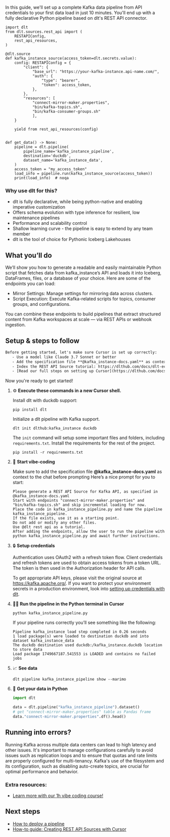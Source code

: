 In this guide, we'll set up a complete Kafka data pipeline from API credentials to your first data load in just 10 minutes. You'll end up with a fully declarative Python pipeline based on dlt's REST API connector.

```python-outcome
import dlt
from dlt.sources.rest_api import (
    RESTAPIConfig,
    rest_api_resources,
)

@dlt.source
def kafka_instance_source(access_token=dlt.secrets.value):
    config: RESTAPIConfig = {
        "client": {
            "base_url": "https://your-kafka-instance.api-name.com/",
            "auth": {
                "type": "bearer",
                "token": access_token,
            },
        },
        "resources": [
            "connect-mirror-maker.properties",
            "bin/kafka-topics.sh",
            "bin/kafka-consumer-groups.sh"
            ],
    }

    yield from rest_api_resources(config)


def get_data() -> None:
    pipeline = dlt.pipeline(
        pipeline_name='kafka_instance_pipeline',
        destination='duckdb',
        dataset_name='kafka_instance_data', 
    )
    access_token = "my_access_token"
    load_info = pipeline.run(kafka_instance_source(access_token))
    print(load_info)  # noqa
```

### Why use dlt for this?

- dlt is fully declarative, while being python-native and enabling imperative customization
- Offers schema evolution with type inference for resilient, low maintenance pipelines
- Performance and scalability control
- Shallow learning curve - the pipeline is easy to extend by any team member
- dlt is the tool of choice for Pythonic Iceberg Lakehouses

## What you’ll do

We’ll show you how to generate a readable and easily maintainable Python script that fetches data from kafka_instance’s API and loads it into Iceberg, DataFrames, files, or a database of your choice. Here are some of the endpoints you can load:

- Mirror Settings: Manage settings for mirroring data across clusters.
- Script Execution: Execute Kafka-related scripts for topics, consumer groups, and configurations.

You can combine these endpoints to build pipelines that extract structured content from Kafka workspaces at scale — via REST APIs or webhook ingestion.

## Setup & steps to follow

```default
Before getting started, let's make sure Cursor is set up correctly:
   - Use a model like Claude 3.7 Sonnet or better
   - Add the specification file **@kafka_instance-docs.yaml** as context
   - Index the REST API Source tutorial: https://dlthub.com/docs/dlt-ecosystem/verified-sources/rest_api/ and add it to context as **@dlt rest api**
   - [Read our full steps on setting up Cursor](https://dlthub.com/docs/dlt-ecosystem/llm-tooling/cursor-restapi#23-configuring-cursor-with-documentation)
```

Now you're ready to get started! 

1. ⚙️ **Execute these commands in a new Cursor shell.**
    
    Install dlt with duckdb support:
    ```shell
    pip install dlt
    ```

    Initialize a dlt pipeline with Kafka support.
    ```shell
    dlt init dlthub:kafka_instance duckdb
    ```

    The `init` command will setup some important files and folders, including `requirements.txt`. Install the requirements for the rest of the project.
    ```shell
    pip install -r requirements.txt
    ```
    
2. 🤠 **Start vibe-coding**
    
    Make sure to add the specification file **@kafka_instance-docs.yaml** as context to the chat before prompting
    Here’s a nice prompt for you to start: 
    
    ```prompt
    Please generate a REST API Source for Kafka API, as specified in @kafka_instance-docs.yaml 
    Start with endpoints "connect-mirror-maker.properties" and "bin/kafka-topics.sh" and skip incremental loading for now. 
    Place the code in kafka_instance_pipeline.py and name the pipeline kafka_instance_pipeline. 
    If the file exists, use it as a starting point. 
    Do not add or modify any other files. 
    Use @dlt rest api as a tutorial. 
    After adding the endpoints, allow the user to run the pipeline with python kafka_instance_pipeline.py and await further instructions.
    ```

    
3. 🔒 **Setup credentials** 
    
    Authentication uses OAuth2 with a refresh token flow. Client credentials and refresh tokens are used to obtain access tokens from a token URL. The token is then used in the Authorization header for API calls.
    
    To get appropriate API keys, please visit the original source at https://kafka.apache.org/.
    If you want to protect your environment secrets in a production environment, look into [setting up credentials with dlt](https://dlthub.com/docs/walkthroughs/add_credentials).
    
4. 🏃‍♀️ **Run the pipeline in the Python terminal in Cursor**
    
    ```shell
    python kafka_instance_pipeline.py
    ```
    
    If your pipeline runs correctly you’ll see something like the following:
    
    ```shell
    Pipeline kafka_instance load step completed in 0.26 seconds
    1 load package(s) were loaded to destination duckdb and into dataset kafka_instance_data
    The duckdb destination used duckdb:/kafka_instance.duckdb location to store data
    Load package 1749667187.541553 is LOADED and contains no failed jobs
    ```
    
5. 📈 **See data**
    
    ```shell
    dlt pipeline kafka_instance_pipeline show --marimo
    ```
    
6. 🐍 **Get your data in Python**
    
    ```python
    import dlt

   data = dlt.pipeline("kafka_instance_pipeline").dataset()
   # get "connect-mirror-maker.properties" table as Pandas frame
   data."connect-mirror-maker.properties".df().head()
    ```

## Running into errors?

Running Kafka across multiple data centers can lead to high latency and other issues. It's important to manage configurations carefully to avoid issues such as replication loops and to ensure that quotas and rate limits are properly configured for multi-tenancy. Kafka's use of the filesystem and its configuration, such as disabling auto-create topics, are crucial for optimal performance and behavior.

### Extra resources:

- [Learn more with our 1h vibe coding course!](https://www.youtube.com/watch?v=GGid70rnJuM)

## Next steps

- [How to deploy a pipeline](https://dlthub.com/docs/walkthroughs/deploy-a-pipeline)
- [How-to guide: Creating REST API Sources with Cursor](https://dlthub.com/docs/dlt-ecosystem/llm-tooling/cursor-restapi)